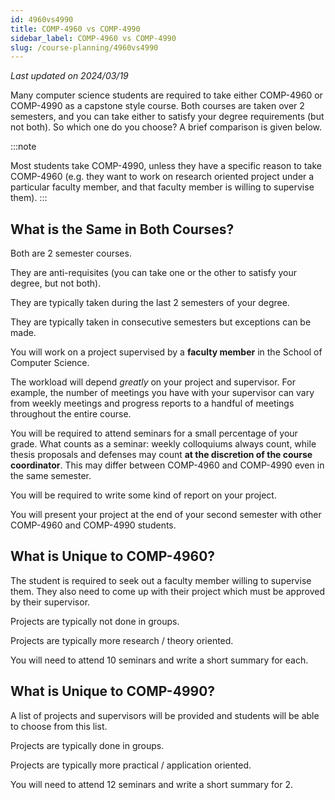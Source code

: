 ```yaml
---
id: 4960vs4990
title: COMP-4960 vs COMP-4990
sidebar_label: COMP-4960 vs COMP-4990
slug: /course-planning/4960vs4990
---
```


_Last updated on 2024/03/19_

Many computer science students are required to take either COMP-4960 or COMP-4990 as a capstone style course. Both courses are taken over 2 semesters, and you can take either to satisfy your degree requirements (but not both). So which one do you choose? A brief comparison is given below.

:::note

Most students take COMP-4990, unless they have a specific reason to take COMP-4960 (e.g. they want to work on research oriented project under a particular faculty member, and that faculty member is willing to supervise them).
:::

## What is the Same in Both Courses?

Both are 2 semester courses.

They are anti-requisites (you can take one or the other to satisfy your degree, but not both).

They are typically taken during the last 2 semesters of your degree.

They are typically taken in consecutive semesters but exceptions can be made.

You will work on a project supervised by a **faculty member** in the School of Computer Science.

The workload will depend _greatly_ on your project and supervisor. For example, the number of meetings you have with your supervisor can vary from weekly meetings and progress reports to a handful of meetings throughout the entire course.

You will be required to attend seminars for a small percentage of your grade. What counts as a seminar: weekly colloquiums always count, while thesis proposals and defenses may count **at the discretion of the course coordinator**. This may differ between COMP-4960 and COMP-4990 even in the same semester.

You will be required to write some kind of report on your project.

You will present your project at the end of your second semester with other COMP-4960 and COMP-4990 students.

## What is Unique to COMP-4960?

The student is required to seek out a faculty member willing to supervise them. They also need to come up with their project which must be approved by their supervisor.

Projects are typically not done in groups.

Projects are typically more research / theory oriented.

You will need to attend 10 seminars and write a short summary for each.

## What is Unique to COMP-4990?

A list of projects and supervisors will be provided and students will be able to choose from this list.

Projects are typically done in groups.

Projects are typically more practical / application oriented.

You will need to attend 12 seminars and write a short summary for 2.
